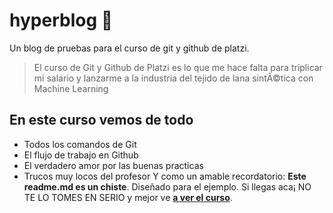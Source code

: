 # hyperblog 💚
Un blog de pruebas para el curso de git y github de platzi.
> El curso de Git y Github de Platzi es lo que me hace falta para triplicar mi salario y lanzarme a la industria del tejido de lana sintÃ©tica con Machine Learning

## En este curso vemos de todo
* Todos los comandos de Git
* El flujo de trabajo en Github
* El verdadero amor por las buenas practicas
* Trucos muy locos del profesor
Y como un amable recordatorio: **Este readme.md es un chiste**.  Diseñado para el ejemplo. Si llegas aca¡ NO TE LO TOMES EN SERIO y mejor ve [**a ver el curso**](https://platzi.com/cursos/git-github/ "a ver el curso").
